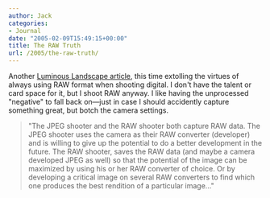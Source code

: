 ```yaml
---
author: Jack
categories:
- Journal
date: "2005-02-09T15:49:15+00:00"
title: The RAW Truth
url: /2005/the-raw-truth/
---
```


Another [Luminous Landscape article][1], this time extolling the virtues of always using RAW format when shooting digital. I don't have the talent or card space for it, but I shoot RAW anyway. I like having the unprocessed "negative" to fall back on&#8212;just in case I should accidently capture something great, but botch the camera settings.

> 
> 
> "The JPEG shooter and the RAW shooter both capture RAW data. The JPEG shooter uses the camera as their RAW converter (developer) and is willing to give up the potential to do a better development in the future. The RAW shooter, saves the RAW data (and maybe a camera developed JPEG as well) so that the potential of the image can be maximized by using his or her RAW converter of choice. Or by developing a critical image on several RAW converters to find which one produces the best rendition of a particular image&#8230;"
> 
>

 [1]: http://www.luminous-landscape.com/essays/rawtruth1.shtml